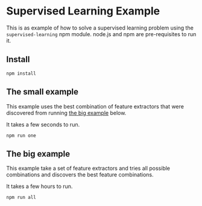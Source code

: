 # Supervised Learning Example

This is as example of how to solve a supervised learning problem using the ```supervised-learning``` npm module. node.js and npm are pre-requisites to run it. 

## Install

```
npm install
```

## The small example

This example uses the best combination of feature extractors that were discovered from running [the big example](#the-big-example) below. 

It takes a few seconds to run.

```
npm run one
```

## The big example

This example take a set of feature extractors and tries all possible combinations and discovers the best feature combinations. 

It takes a few hours to run.

```
npm run all
```

